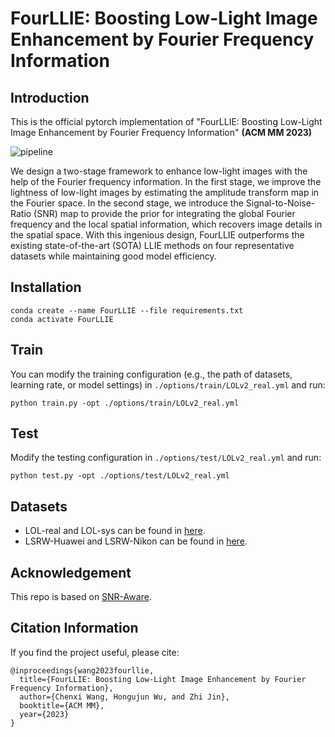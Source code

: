# FourLLIE: Boosting Low-Light Image Enhancement by Fourier Frequency Information

## Introduction

This is the official pytorch implementation of "FourLLIE: Boosting Low-Light Image Enhancement by Fourier Frequency Information" **(ACM MM 2023)**

![pipeline](https://github.com/wangchx67/FourLLIE/blob/main/figs/pipeline.png)

We design a two-stage framework to enhance low-light images with the help of the Fourier frequency information. In the first stage, we improve the lightness of low-light images by estimating the amplitude transform map in the Fourier space. In the second stage, we introduce the Signal-to-Noise-Ratio (SNR) map to provide the prior for integrating the global Fourier frequency and the local spatial information, which recovers image details in the spatial space. With this ingenious design, FourLLIE outperforms the existing state-of-the-art (SOTA) LLIE methods on four representative datasets while maintaining good model efficiency. 

## Installation

```
conda create --name FourLLIE --file requirements.txt
conda activate FourLLIE
```

## Train

You can modify the training configuration (e.g., the path of datasets, learning rate, or model settings) in `./options/train/LOLv2_real.yml` and run:

```
python train.py -opt ./options/train/LOLv2_real.yml
```

## Test

Modify the testing configuration in `./options/test/LOLv2_real.yml` and run:

```
python test.py -opt ./options/test/LOLv2_real.yml
```

## Datasets

- LOL-real and LOL-sys can be found in [here](https://github.com/flyywh/SGM-Low-Light).
- LSRW-Huawei and LSRW-Nikon can be found in [here](https://github.com/JianghaiSCU/R2RNet).

## Acknowledgement

This repo is based on [SNR-Aware](https://github.com/dvlab-research/SNR-Aware-Low-Light-Enhance).

## Citation Information

If you find the project useful, please cite:

```
@inproceedings{wang2023fourllie,
  title={FourLLIE: Boosting Low-Light Image Enhancement by Fourier Frequency Information},
  author={Chenxi Wang, Hongujun Wu, and Zhi Jin},
  booktitle={ACM MM},
  year={2023}
}
```

